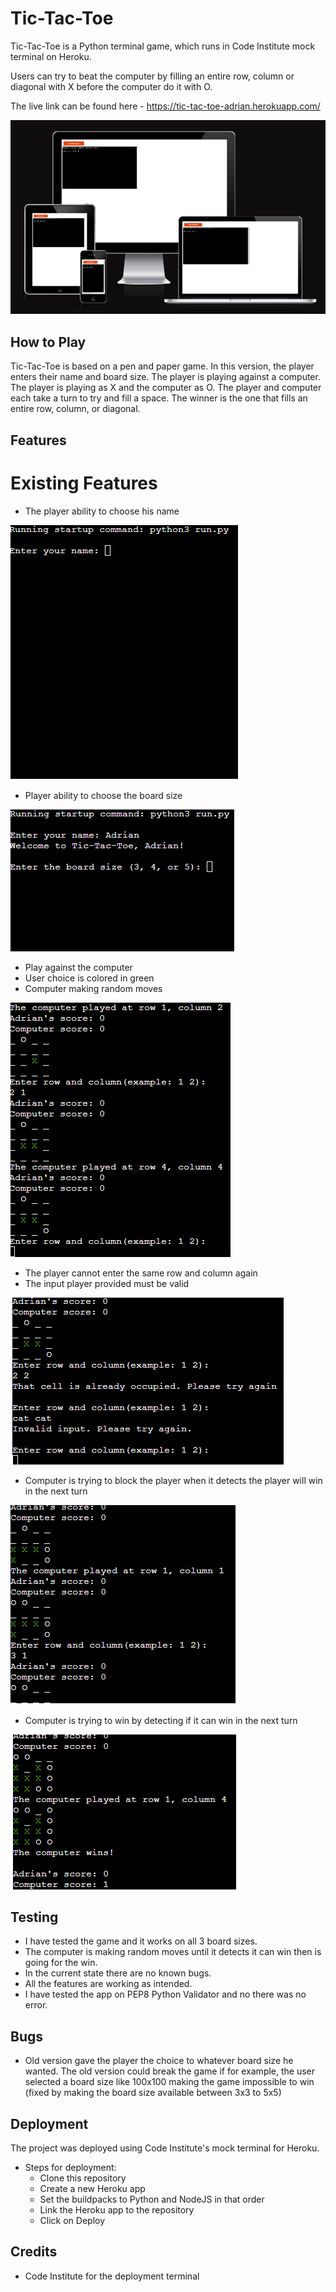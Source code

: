 # Tic-Tac-Toe

Tic-Tac-Toe is a Python terminal game, which runs in Code Institute mock terminal on Heroku.

Users can try to beat the computer by filling an entire row, column or diagonal with X before the computer do it with O.

The live link can be found here - https://tic-tac-toe-adrian.herokuapp.com/

![Am i Responsive](https://github.com/AdrianMuntean97/tic-tac-toe/blob/main/media/am-i-responsive.png?raw=true)

## How to Play

Tic-Tac-Toe is based on a pen and paper game.
In this version, the player enters their name and board size.
The player is playing against a computer. The player is playing as X and the computer as O.
The player and computer each take a turn to try and fill a space.
The winner is the one that fills an entire row, column, or diagonal.

## Features

# Existing Features

- The player ability to choose his name

![Player Name](https://github.com/AdrianMuntean97/tic-tac-toe/blob/main/media/player-name.png?raw=true)

- Player ability to choose the board size

![Board Size](https://github.com/AdrianMuntean97/tic-tac-toe/blob/main/media/board-size.png?raw=true)

- Play against the computer
- User choice is colored in green
- Computer making random moves

![Main Game](https://github.com/AdrianMuntean97/tic-tac-toe/blob/main/media/main-game.png?raw=true)

- The player cannot enter the same row and column again
- The input player provided must be valid

![Invalid Input](https://github.com/AdrianMuntean97/tic-tac-toe/blob/main/media/invalid-input.png?raw=true)

- Computer is trying to block the player when it detects the player will win in the next turn

![Computer Block](https://github.com/AdrianMuntean97/tic-tac-toe/blob/main/media/computer-block.png?raw=true)

- Computer is trying to win by detecting if it can win in the next turn

![Computer Win](https://github.com/AdrianMuntean97/tic-tac-toe/blob/main/media/computer-win.png?raw=true)

## Testing

- I have tested the game and it works on all 3 board sizes.
- The computer is making random moves until it detects it can win then is going for the win.
- In the current state there are no known bugs.
- All the features are working as intended.
- I have tested the app on PEP8 Python Validator and no there was no error.

## Bugs

- Old version gave the player the choice to whatever board size he wanted.
The old version could break the game if for example, the user selected a board size like 100x100
making the game impossible to win (fixed by making the board size available between 3x3 to 5x5)

## Deployment

The project was deployed using Code Institute's mock terminal for Heroku.
- Steps for deployment:
    - Clone this repository
    - Create a new Heroku app
    - Set the buildpacks to Python and NodeJS in that order
    - Link the Heroku app to the repository
    - Click on Deploy

## Credits

- Code Institute for the deployment terminal

   


